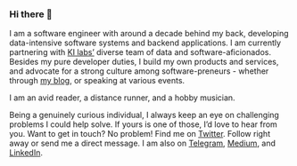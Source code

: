 ### Hi there 👋
I am a software engineer with around a decade behind my back, developing data-intensive software systems and backend applications. I am currently partnering with [KI labs’](https://www.ki-labs.com/) diverse team of data and software-aficionados. Besides my pure developer duties, I build my own products and services, and advocate for a strong culture among software-preneurs - whether through [my blog](https://preslav.me), or speaking at various events.

I am an avid reader, a distance runner, and a hobby musician.

Being a genuinely curious individual, I always keep an eye on challenging problems I could help solve. If yours is one of those, I’d love to hear from you. Want to get in touch? No problem! Find me on [Twitter](https://twitter.com/preslavrachev). Follow right away or send me a direct message. I am also on [Telegram](https://t.me/preslavrachev), [Medium](https://medium.com/@preslavrachev), and [LinkedIn](https://www.linkedin.com/in/preslavrachev/).
